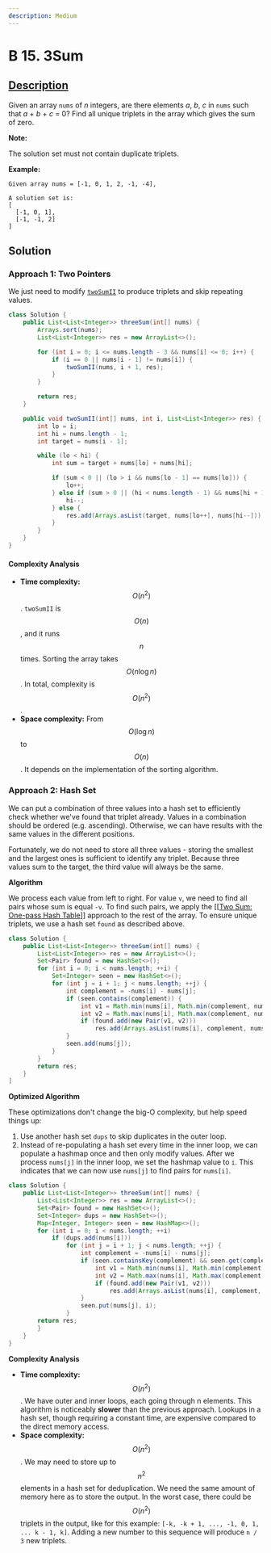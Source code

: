 ```yaml
---
description: Medium
---
```


# B 15. 3Sum

## [Description](https://leetcode.com/problems/3sum/)

Given an array `nums` of _n_ integers, are there elements _a_, _b_, _c_ in `nums` such that _a_ + _b_ + _c_ = 0? Find all unique triplets in the array which gives the sum of zero.

**Note:**

The solution set must not contain duplicate triplets.

**Example:**

```text
Given array nums = [-1, 0, 1, 2, -1, -4],

A solution set is:
[
  [-1, 0, 1],
  [-1, -1, 2]
]
```

## Solution

### Approach 1: Two Pointers

We just need to modify [`twoSumII`](../101-200/two-sum-ii-input-array-is-sorted.md) to produce triplets and skip repeating values.

```java
class Solution {
    public List<List<Integer>> threeSum(int[] nums) {
        Arrays.sort(nums);
        List<List<Integer>> res = new ArrayList<>();

        for (int i = 0; i <= nums.length - 3 && nums[i] <= 0; i++) {
            if (i == 0 || nums[i - 1] != nums[i]) {
                twoSumII(nums, i + 1, res);
            }
        }

        return res;
    }

    public void twoSumII(int[] nums, int i, List<List<Integer>> res) {
        int lo = i;
        int hi = nums.length - 1;
        int target = nums[i - 1];

        while (lo < hi) {
            int sum = target + nums[lo] + nums[hi];

            if (sum < 0 || (lo > i && nums[lo - 1] == nums[lo])) {
                lo++;
            } else if (sum > 0 || (hi < nums.length - 1) && nums[hi + 1] == nums[hi]) {
                hi--;
            } else {
                res.add(Arrays.asList(target, nums[lo++], nums[hi--]));
            }
        }
    }
}
```

#### Complexity Analysis

* **Time complexity:** $$O(n^2)$$. `twoSumII` is $$O(n)$$, and it runs $$n$$ times. Sorting the array takes $$O(n \log n)$$. In total, complexity is $$O(n^2)$$.
* **Space complexity:** From $$O(\log n)$$ to $$O(n)$$. It depends on the implementation of the sorting algorithm.

### Approach 2: Hash Set

We can put a combination of three values into a hash set to efficiently check whether we've found that triplet already. Values in a combination should be ordered \(e.g. ascending\). Otherwise, we can have results with the same values in the different positions.

Fortunately, we do not need to store all three values - storing the smallest and the largest ones is sufficient to identify any triplet. Because three values sum to the target, the third value will always be the same.

**Algorithm**

We process each value from left to right. For value `v`, we need to find all pairs whose sum is equal `-v`. To find such pairs, we apply the \[\[[Two Sum: One-pass Hash Table](two-sum.md#approach-3-one-pass-hash-table)\]\] approach to the rest of the array. To ensure unique triplets, we use a hash set `found` as described above.

```java
class Solution {
    public List<List<Integer>> threeSum(int[] nums) {
        List<List<Integer>> res = new ArrayList<>();
        Set<Pair> found = new HashSet<>();
        for (int i = 0; i < nums.length; ++i) {
            Set<Integer> seen = new HashSet<>();
            for (int j = i + 1; j < nums.length; ++j) {
                int complement = -nums[i] - nums[j];
                if (seen.contains(complement)) {
                    int v1 = Math.min(nums[i], Math.min(complement, nums[j]));
                    int v2 = Math.max(nums[i], Math.max(complement, nums[j]));
                    if (found.add(new Pair(v1, v2)))
                        res.add(Arrays.asList(nums[i], complement, nums[j]));
                }
                seen.add(nums[j]);
            }
        }
        return res;
    }
]
```

**Optimized Algorithm**

These optimizations don't change the big-O complexity, but help speed things up: 

1. Use another hash set `dups` to skip duplicates in the outer loop. 
2. Instead of re-populating a hash set every time in the inner loop, we can populate a hashmap once and then only modify values. After we process `nums[j]` in the inner loop, we set the hashmap value to `i`. This indicates that we can now use `nums[j]` to find pairs for `nums[i]`.

```java
class Solution {
    public List<List<Integer>> threeSum(int[] nums) {
        List<List<Integer>> res = new ArrayList<>();
        Set<Pair> found = new HashSet<>();
        Set<Integer> dups = new HashSet<>();
        Map<Integer, Integer> seen = new HashMap<>();
        for (int i = 0; i < nums.length; ++i)
            if (dups.add(nums[i]))
                for (int j = i + 1; j < nums.length; ++j) {
                    int complement = -nums[i] - nums[j];
                    if (seen.containsKey(complement) && seen.get(complement) == i) {
                        int v1 = Math.min(nums[i], Math.min(complement, nums[j]));
                        int v2 = Math.max(nums[i], Math.max(complement, nums[j]));
                        if (found.add(new Pair(v1, v2)))
                            res.add(Arrays.asList(nums[i], complement, nums[j]));
                    }
                    seen.put(nums[j], i);
                }
        return res;
        }
    }
}
```

**Complexity Analysis**

* **Time complexity:** $$O(n^2)$$. We have outer and inner loops, each going through n elements. This algorithm is noticeably **slower** than the previous approach. Lookups in a hash set, though requiring a constant time, are expensive compared to the direct memory access.
* **Space complexity:** $$O(n^2)$$. We may need to store up to $$n^2$$ elements in a hash set for deduplication. We need the same amount of memory here as to store the output. In the worst case, there could be $$O(n^2)$$ triplets in the output, like for this example: `[-k, -k + 1, ..., -1, 0, 1, ... k - 1, k]`. Adding a new number to this sequence will produce `n / 3` new triplets.

